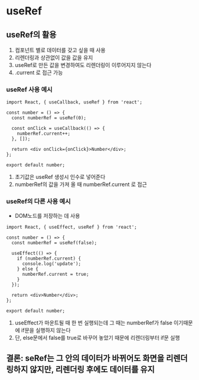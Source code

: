# useRef

## useRef의 활용
1. 컴포넌트 별로 데이터를 갖고 싶을 때 사용
2. 리렌더링과 상관없이 값을 값을 유지
3. useRef로 만든 값을 변경하여도 리렌더링이 이루어지지 않는다
4. .current 로 접근 가능

### useRef 사용 예시
```
import React, { useCallback, useRef } from 'react';

const number = () => {
  const numberRef = useRef(0);

  const onClick = useCallback(() => {
    numberRef.current++;
  }, []);

  return <div onClick={onClick}>Number</div>;
};

export default number;
```

1. 초기값은 useRef 생성시 인수로 넣어준다
2. numberRef의 값을 가져 올 때 numberRef.current 로 접근

### useRef의 다른 사용 예시
   - DOM노드를 저장하는 데 사용

```
import React, { useEffect, useRef } from 'react';

const number = () => {
  const numberRef = useRef(false);

  useEffect(() => {
    if (numberRef.current) {
      console.log('update');
    } else {
      numberRef.current = true;
    }
  });

  return <div>Number</div>;
};

export default number;
```

1. useEffect가 마운트될 때 한 번 실행되는데 그 때는 numberRef가 false 이기때문에 if문을 실행하지 않는다
2. 단, else문에서 false를 true로 바꾸어 놓았기 때문에 리렌더링부터 if문 실행

## 결론: seRef는 그 안의 데이터가 바뀌어도 화면을 리렌더링하지 않지만, 리렌더링 후에도 데이터를 유지